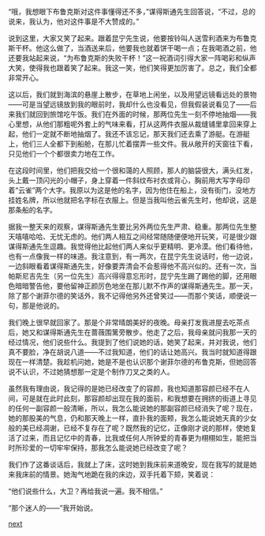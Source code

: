 
“哦，我想眼下布鲁克斯对这件事懂得还不多，”谋得斯通先生回答说，“不过，总的说来，我认为，他对这件事是不大赞成的。”

说到这里，大家又笑了起来。跟着昆宁先生说，他要按铃叫人送雪利酒来为布鲁克斯干杯。他这么做了，当酒送来后，他要我也就着饼干喝一点；在我喝酒之前，他还要我站起来说，“为布鲁克斯的失败干杯！”这一祝酒词引得大家一阵喝彩和纵声大笑，使得我也跟着笑了起来。我这一笑，他们笑得更加厉害了。总之，我们全都非常开心。

这以后，我们就到海滨的悬崖上散步，在草地上闲坐，以及用望远镜看远处的景物——可是当望远镜放到我的眼前时，我却什么也没看见，但我假装说看见了——后来我们就回到旅馆吃午饭。我们在外面的时候，那两位先生一刻不停地抽烟——我心里想，从他们那粗呢外套上的气味来看，打从这两件衣服从裁缝铺里拿回来穿上起，他们一定就不断地抽烟了。我还不该忘记，那天我们还去乘了游艇。在游艇上，他们三人全都下到船舱，在那儿忙着摆弄一些文件。我从敞开的天窗往下看，只见他们一个个都很卖力地在工作。

在这段时间里，他们把我交给一个很和蔼的人照顾，那人的脑袋很大，满头红发，头上戴一顶闪光的小帽子，身上穿着一件斜纹布衬衣或背心，胸前用大写字母印着“云雀”两个大字。我原以为这是他的名字，因为他住在船上，没有街门，没地方挂姓名牌，所以他就把名字标在衣服上。但是当我叫他云雀先生时，他却说，这是那条船的名字。

据我一整天来的观察，谋得斯通先生要比另外两位先生严肃、稳重。那两位先生整天嘻嘻哈哈、无忧无虑的。他们两人相互之间经常随随便便地开玩笑，可是很少跟谋得斯通先生逗趣。我觉得他比起他们两人来似乎更精明、更冷漠。他们看待他，也有一点像我一样的味道。我注意到，有一两次，在昆宁先生说话时，他一边说，一边斜眼看着谋得斯通先生，好像要弄清会不会惹得他不高兴似的。还有一次，当帕斯尼吉先生（另一位先生）高兴得得意忘形时，昆宁先生踢了踢他的脚，还用眼色暗暗警告他，要他留神正颜厉色地坐在那儿默不作声的谋得斯通先生。那一天，除了那个谢菲尔德的笑话外，我不记得他另外还曾笑过——而那个笑话，顺便说一句，那是他说的。

我们晚上很早就回家了。那是个非常晴朗美好的夜晚。母亲打发我进屋去吃茶点后，她又和谋得斯通先生在蔷薇围篱旁散步。他走了之后，我母亲就问我那一天的经过情况，他们说些什么。我提到了他们说她的话，她笑了起来，并对我说，他们真不要脸，净在胡说八道——不过我知道，他们的话让她高兴。我当时就知道得跟现在一样清楚。我趁机问她，她是不是也认识那个谢菲尔德的布鲁克斯，但她回答说不认识，不过她猜想那一定是个制作刀叉之类的人。

虽然我有理由说，我记得的是她已经改变了的容颜，我也知道那容颜已经不在人间，可是就在此时此刻，那容颜却出现在我的面前，和我想要在拥挤的街道上寻见的任何一副容颜一般清晰，所以，我怎么能说她的那副容颜已经消失了呢？现在，她的那股美的气息，仍和那天晚上一样，直扑我的面颊，我怎么能说她天真的少女般的美已经凋谢，已经不复存在了呢？既然我的记忆，正像刚才说的那样，使她复活了过来，而且记忆中的青春，比我或任何人所钟爱的青春更为栩栩如生，能把当时所珍爱的一切牢牢保持，那我怎么能说她已经改变了呢？

我们作了这番谈话后，我就上了床，这时她到我床前来道晚安，现在我写的就是她来我床前的情景。她淘气地跪在我的床边，双手托着下颏，笑着说：

“他们说些什么，大卫？再给我说一遍。我不相信。”

“那个迷人的——”我开始说。

[next](page33.md)